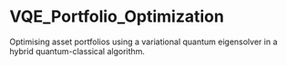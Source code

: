 # VQE_Portfolio_Optimization
Optimising asset portfolios using a variational quantum eigensolver in a hybrid quantum-classical algorithm.

